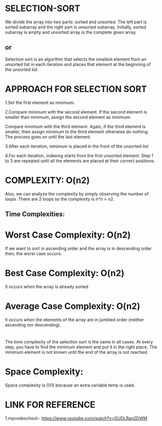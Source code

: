# SELECTION-SORT

 We divide the array into two parts: sorted and unsorted. The left part is sorted subarray and the right part is unsorted subarray. Initially, sorted subarray is empty and unsorted array is the complete given array. 
 ##  or
Selection sort is an algorithm that selects the smallest element from an unsorted list in each iteration and places that element at the beginning of the unsorted list. 
 
# APPROACH FOR SELECTION SORT

1.Set the first element as minimum.

2.Compare minimum with the second element. If the second element is smaller than minimum, assign the second element as minimum.

Compare minimum with the third element. Again, if the third element is smaller, then assign minimum to the third element otherwise do nothing. The process goes on until the last element.

3.After each iteration, minimum is placed in the front of the unsorted list

4.For each iteration, indexing starts from the first unsorted element. Step 1 to 3 are repeated until all the elements are placed at their correct positions.

# COMPLEXITY: O(n2)

Also, we can analyze the complexity by simply observing the number of loops. There are 2 loops so the complexity is n*n = n2.

## Time Complexities:

# Worst Case Complexity: O(n2)
If we want to sort in ascending order and the array is in descending order then, the worst case occurs.
# Best Case Complexity: O(n2)
It occurs when the array is already sorted
# Average Case Complexity: O(n2)
It occurs when the elements of the array are in jumbled order (neither ascending nor descending).
# 

The time complexity of the selection sort is the same in all cases. At every step, you have to find the minimum element and put it in the right place. The minimum element is not known until the end of the array is not reached.


# Space Complexity:

Space complexity is O(1) because an extra variable temp is used.

# LINK FOR REFERENCE
1.mycodeschool:-
https://www.youtube.com/watch?v=GUDLRan2DWM
